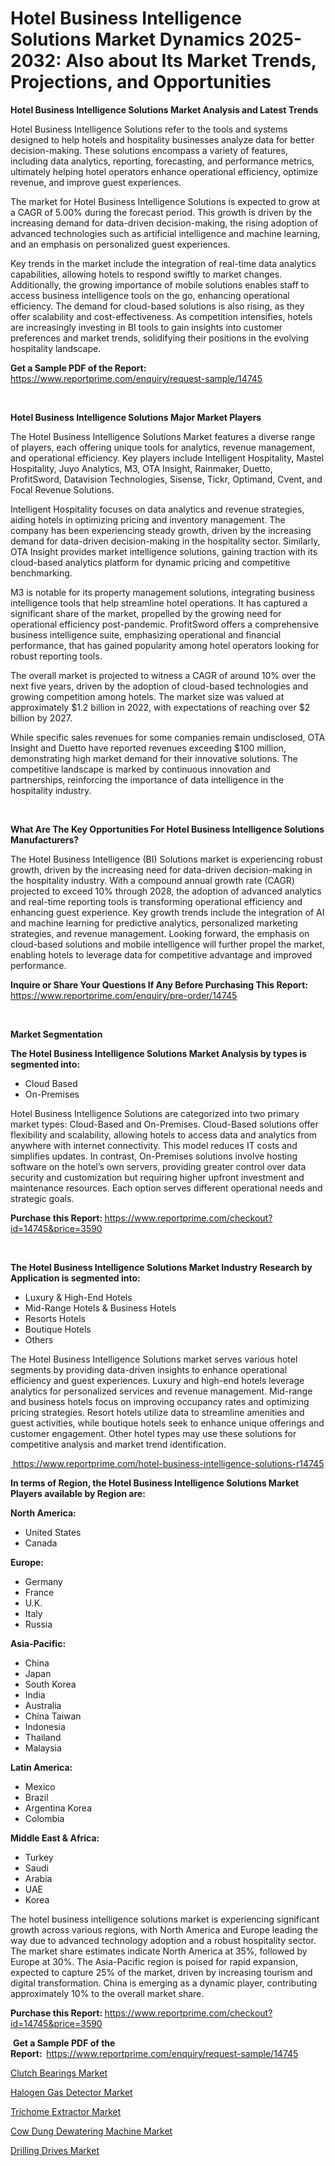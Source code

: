 <p><h1>Hotel Business Intelligence Solutions Market Dynamics 2025-2032: Also about Its Market Trends, Projections, and Opportunities</h1></p><p><strong>Hotel Business Intelligence Solutions Market Analysis and Latest Trends</strong></p>
<p><p>Hotel Business Intelligence Solutions refer to the tools and systems designed to help hotels and hospitality businesses analyze data for better decision-making. These solutions encompass a variety of features, including data analytics, reporting, forecasting, and performance metrics, ultimately helping hotel operators enhance operational efficiency, optimize revenue, and improve guest experiences.</p><p>The market for Hotel Business Intelligence Solutions is expected to grow at a CAGR of 5.00% during the forecast period. This growth is driven by the increasing demand for data-driven decision-making, the rising adoption of advanced technologies such as artificial intelligence and machine learning, and an emphasis on personalized guest experiences. </p><p>Key trends in the market include the integration of real-time data analytics capabilities, allowing hotels to respond swiftly to market changes. Additionally, the growing importance of mobile solutions enables staff to access business intelligence tools on the go, enhancing operational efficiency. The demand for cloud-based solutions is also rising, as they offer scalability and cost-effectiveness. As competition intensifies, hotels are increasingly investing in BI tools to gain insights into customer preferences and market trends, solidifying their positions in the evolving hospitality landscape.</p></p>
<p><strong>Get a Sample PDF of the Report:&nbsp;</strong> <a href="https://www.reportprime.com/enquiry/request-sample/14745?utm_campaign=3166&utm_medium=2&utm_source=Github&utm_content=ia&utm_term=20032025&utm_id=hotel-business-intelligence-solutions">https://www.reportprime.com/enquiry/request-sample/14745</a></p>
<p>&nbsp;</p>
<p><strong>Hotel Business Intelligence Solutions Major Market Players</strong></p>
<p><p>The Hotel Business Intelligence Solutions Market features a diverse range of players, each offering unique tools for analytics, revenue management, and operational efficiency. Key players include Intelligent Hospitality, Mastel Hospitality, Juyo Analytics, M3, OTA Insight, Rainmaker, Duetto, ProfitSword, Datavision Technologies, Sisense, Tickr, Optimand, Cvent, and Focal Revenue Solutions.</p><p>Intelligent Hospitality focuses on data analytics and revenue strategies, aiding hotels in optimizing pricing and inventory management. The company has been experiencing steady growth, driven by the increasing demand for data-driven decision-making in the hospitality sector. Similarly, OTA Insight provides market intelligence solutions, gaining traction with its cloud-based analytics platform for dynamic pricing and competitive benchmarking.</p><p>M3 is notable for its property management solutions, integrating business intelligence tools that help streamline hotel operations. It has captured a significant share of the market, propelled by the growing need for operational efficiency post-pandemic. ProfitSword offers a comprehensive business intelligence suite, emphasizing operational and financial performance, that has gained popularity among hotel operators looking for robust reporting tools.</p><p>The overall market is projected to witness a CAGR of around 10% over the next five years, driven by the adoption of cloud-based technologies and growing competition among hotels. The market size was valued at approximately $1.2 billion in 2022, with expectations of reaching over $2 billion by 2027.</p><p>While specific sales revenues for some companies remain undisclosed, OTA Insight and Duetto have reported revenues exceeding $100 million, demonstrating high market demand for their innovative solutions. The competitive landscape is marked by continuous innovation and partnerships, reinforcing the importance of data intelligence in the hospitality industry.</p></p>
<p>&nbsp;</p>
<p><strong>What Are The Key Opportunities For Hotel Business Intelligence Solutions Manufacturers?</strong></p>
<p><p>The Hotel Business Intelligence (BI) Solutions market is experiencing robust growth, driven by the increasing need for data-driven decision-making in the hospitality industry. With a compound annual growth rate (CAGR) projected to exceed 10% through 2028, the adoption of advanced analytics and real-time reporting tools is transforming operational efficiency and enhancing guest experience. Key growth trends include the integration of AI and machine learning for predictive analytics, personalized marketing strategies, and revenue management. Looking forward, the emphasis on cloud-based solutions and mobile intelligence will further propel the market, enabling hotels to leverage data for competitive advantage and improved performance.</p></p>
<p><strong>Inquire or Share Your Questions If Any Before Purchasing This Report:</strong> <a href="https://www.reportprime.com/enquiry/pre-order/14745?utm_campaign=3166&utm_medium=2&utm_source=Github&utm_content=ia&utm_term=20032025&utm_id=hotel-business-intelligence-solutions">https://www.reportprime.com/enquiry/pre-order/14745</a></p>
<p>&nbsp;</p>
<p><strong>Market Segmentation</strong></p>
<p><strong>The Hotel Business Intelligence Solutions Market Analysis by types is segmented into:</strong></p>
<p><ul><li>Cloud Based</li><li>On-Premises</li></ul></p>
<p><p>Hotel Business Intelligence Solutions are categorized into two primary market types: Cloud-Based and On-Premises. Cloud-Based solutions offer flexibility and scalability, allowing hotels to access data and analytics from anywhere with internet connectivity. This model reduces IT costs and simplifies updates. In contrast, On-Premises solutions involve hosting software on the hotel’s own servers, providing greater control over data security and customization but requiring higher upfront investment and maintenance resources. Each option serves different operational needs and strategic goals.</p></p>
<p><strong>Purchase this Report:&nbsp;</strong><a href="https://www.reportprime.com/checkout?id=14745&price=3590&utm_campaign=3166&utm_medium=2&utm_source=Github&utm_content=ia&utm_term=20032025&utm_id=hotel-business-intelligence-solutions">https://www.reportprime.com/checkout?id=14745&price=3590</a></p>
<p>&nbsp;</p>
<p><strong>The Hotel Business Intelligence Solutions Market Industry Research by Application is segmented into:</strong></p>
<p><ul><li>Luxury & High-End Hotels</li><li>Mid-Range Hotels & Business Hotels</li><li>Resorts Hotels</li><li>Boutique Hotels</li><li>Others</li></ul></p>
<p><p>The Hotel Business Intelligence Solutions market serves various hotel segments by providing data-driven insights to enhance operational efficiency and guest experiences. Luxury and high-end hotels leverage analytics for personalized services and revenue management. Mid-range and business hotels focus on improving occupancy rates and optimizing pricing strategies. Resort hotels utilize data to streamline amenities and guest activities, while boutique hotels seek to enhance unique offerings and customer engagement. Other hotel types may use these solutions for competitive analysis and market trend identification.</p></p>
<p><a href="https://www.reportprime.com/hotel-business-intelligence-solutions-r14745?utm_campaign=3166&utm_medium=2&utm_source=Github&utm_content=ia&utm_term=20032025&utm_id=hotel-business-intelligence-solutions">&nbsp;https://www.reportprime.com/hotel-business-intelligence-solutions-r14745</a></p>
<p><strong>In terms of Region, the Hotel Business Intelligence Solutions Market Players available by Region are:</strong></p>
<p>
    <p> <strong> North America: </strong>
        <ul>
            <li>United States</li>
            <li>Canada</li>
        </ul>
        </p> 
    <p> <strong> Europe: </strong>
        <ul>
            <li>Germany</li>
            <li>France</li>
            <li>U.K.</li>
            <li>Italy</li>
            <li>Russia</li>
        </ul>
        </p> 
    <p> <strong> Asia-Pacific: </strong>
        <ul>
            <li>China</li>
            <li>Japan</li>
            <li>South Korea</li>
            <li>India</li>
            <li>Australia</li>
            <li>China Taiwan</li>
            <li>Indonesia</li>
            <li>Thailand</li>
            <li>Malaysia</li>
        </ul>
        </p> 
    <p> <strong> Latin America: </strong>
        <ul>
            <li>Mexico</li>
            <li>Brazil</li>
            <li>Argentina Korea</li>
            <li>Colombia</li>
        </ul>
        </p> 
    <p> <strong> Middle East & Africa: </strong>
        <ul>
            <li>Turkey</li>
            <li>Saudi</li>
            <li>Arabia</li>
            <li>UAE</li>
            <li>Korea</li>
        </ul>
    </p>
    </p>
<p><p>The hotel business intelligence solutions market is experiencing significant growth across various regions, with North America and Europe leading the way due to advanced technology adoption and a robust hospitality sector. The market share estimates indicate North America at 35%, followed by Europe at 30%. The Asia-Pacific region is poised for rapid expansion, expected to capture 25% of the market, driven by increasing tourism and digital transformation. China is emerging as a dynamic player, contributing approximately 10% to the overall market share.</p></p>
<p><strong>Purchase this Report: </strong><a href="https://www.reportprime.com/checkout?id=14745&price=3590&utm_campaign=3166&utm_medium=2&utm_source=Github&utm_content=ia&utm_term=20032025&utm_id=hotel-business-intelligence-solutions">https://www.reportprime.com/checkout?id=14745&price=3590</a></p>
<p>&nbsp;<strong>Get a Sample PDF of the Report:&nbsp;&nbsp;</strong><a href="https://www.reportprime.com/enquiry/request-sample/14745?utm_campaign=3166&utm_medium=2&utm_source=Github&utm_content=ia&utm_term=20032025&utm_id=hotel-business-intelligence-solutions">https://www.reportprime.com/enquiry/request-sample/14745</a></p>
<p><strong></strong></p>
<p><p><a href="https://www.linkedin.com/pulse/future-market-revenue-growth-clutch-bearings-48-cagr-yc6tf?utm_campaign=3166&utm_medium=2&utm_source=Github&utm_content=ia&utm_term=20032025&utm_id=hotel-business-intelligence-solutions">Clutch Bearings Market</a></p><p><a href="https://www.linkedin.com/pulse/recent-analysis-halogen-gas-detector-market-highlights-trends-xon0f?utm_campaign=3166&utm_medium=2&utm_source=Github&utm_content=ia&utm_term=20032025&utm_id=hotel-business-intelligence-solutions">Halogen Gas Detector Market</a></p><p><a href="https://www.linkedin.com/pulse/trichome-extractor-market-segmentation-applications-types-growth-goxhc?utm_campaign=3166&utm_medium=2&utm_source=Github&utm_content=ia&utm_term=20032025&utm_id=hotel-business-intelligence-solutions">Trichome Extractor Market</a></p><p><a href="https://www.linkedin.com/pulse/global-cow-dung-dewatering-machine-market-analysis-statisticson-cdx2f?utm_campaign=3166&utm_medium=2&utm_source=Github&utm_content=ia&utm_term=20032025&utm_id=hotel-business-intelligence-solutions">Cow Dung Dewatering Machine Market</a></p><p><a href="https://www.linkedin.com/pulse/exploring-growth-potential-drilling-drives-market-key-insights-gic8c?utm_campaign=3166&utm_medium=2&utm_source=Github&utm_content=ia&utm_term=20032025&utm_id=hotel-business-intelligence-solutions">Drilling Drives Market</a></p></p>